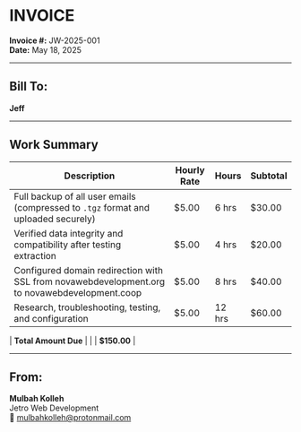 # INVOICE

**Invoice #:** JW-2025-001  
**Date:** May 18, 2025  

---

## Bill To:
**Jeff**

---

## Work Summary

| Description | Hourly Rate | Hours | Subtotal |
|-------------|-------------|--------|----------|
| Full backup of all user emails (compressed to `.tgz` format and uploaded securely) | $5.00 | 6 hrs | $30.00 |
| Verified data integrity and compatibility after testing extraction | $5.00 | 4 hrs | $20.00 |
| Configured domain redirection with SSL from novawebdevelopment.org to novawebdevelopment.coop | $5.00 | 8 hrs | $40.00 |
| Research, troubleshooting, testing, and configuration | $5.00 | 12 hrs | $60.00 |

| **Total Amount Due** |  |  | **$150.00** |

---

## From:
**Mulbah Kolleh**  
Jetro Web Development  
📧 mulbahkolleh@protonmail.com
